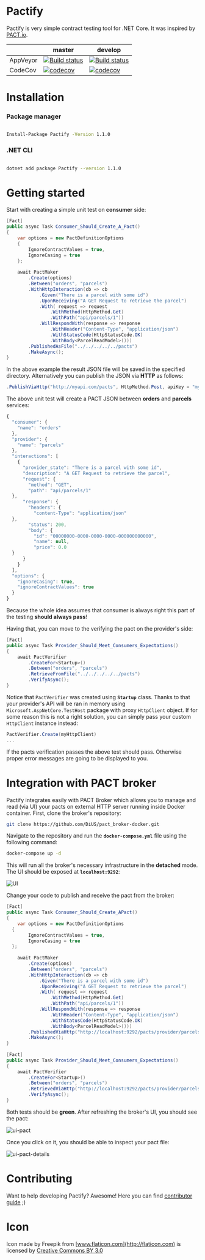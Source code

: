 
# Pactify

Pactify is very simple contract testing tool for .NET Core. It was inspired by [PACT.io](https://docs.pact.io/).

  |   | master  | develop  |
|---|--------|----------|
|AppVeyor|[![Build status](https://ci.appveyor.com/api/projects/status/0i8kk52yy53c5mm9/branch/master?svg=true)](https://ci.appveyor.com/project/GooRiOn/pactify/branch/master)|[![Build status](https://ci.appveyor.com/api/projects/status/0i8kk52yy53c5mm9/branch/develop?svg=true)](https://ci.appveyor.com/project/GooRiOn/pactify/branch/develop)|
|CodeCov|[![codecov](https://codecov.io/gh/GooRiOn/Pactify/branch/master/graph/badge.svg)](https://codecov.io/gh/GooRiOn/Pactify)|[![codecov](https://codecov.io/gh/GooRiOn/Pactify/branch/develop/graph/badge.svg)](https://codecov.io/gh/GooRiOn/Pactify)

# Installation

### Package manager

```bash

Install-Package Pactify -Version 1.1.0

```

  

### .NET CLI

```bash

dotnet add package Pactify --version 1.1.0

```

  

# Getting started

Start with creating a simple unit test on **consumer** side:

```csharp
[Fact]  
public async Task Consumer_Should_Create_A_Pact()  
{  
    var options = new PactDefinitionOptions  
    {  
        IgnoreContractValues = true,  
        IgnoreCasing = true  
    };  
    
    await PactMaker  
        .Create(options)  
        .Between("orders", "parcels")  
        .WithHttpInteraction(cb => cb  
            .Given("There is a parcel with some id")  
            .UponReceiving("A GET Request to retrieve the parcel")  
            .With( request => request  
                .WithMethod(HttpMethod.Get)  
                .WithPath("api/parcels/1"))  
            .WillRespondWith(response => response  
                .WithHeader("Content-Type", "application/json")  
                .WithStatusCode(HttpStatusCode.OK)  
                .WithBody<ParcelReadModel>()))  
        .PublishedAsFile("../../../../../pacts")  
        .MakeAsync();   
}
```
 
 In the above example the result JSON file will be saved in the specified directory. Alternatively you can publish the  JSON via **HTTP** as follows:

```csharp
.PublishViaHttp("http://myapi.com/pacts", HttpMethod.Post, apiKey = "myApiKey");
``` 

The above unit test will create a PACT JSON between **orders** and **parcels** services:


```javascript
{  
  "consumer": {  
    "name": "orders"  
  },  
  "provider": {  
    "name": "parcels"  
  },  
  "interactions": [  
    {  
      "provider_state": "There is a parcel with some id",  
      "description": "A GET Request to retrieve the parcel",  
      "request": {  
        "method": "GET",  
        "path": "api/parcels/1"  
  },  
      "response": {  
        "headers": {  
          "content-Type": "application/json"  
  },  
        "status": 200,  
        "body": {  
          "id": "00000000-0000-0000-0000-000000000000",  
          "name": null,  
          "price": 0.0  
  }  
      }  
    }  
  ],  
  "options": {  
    "ignoreCasing": true,  
    "ignoreContractValues": true  
  }  
}
```
  
Because the whole idea assumes that consumer is always right this part of the testing **should always pass**! 

Having that, you can move to the verifying the pact on the provider's side:

```csharp
[Fact]  
public async Task Provider_Should_Meet_Consumers_Expectations()  
{  
    await PactVerifier  
        .CreateFor<Startup>()  
        .Between("orders", "parcels")  
        .RetrieveFromFile("../../../../../pacts")  
        .VerifyAsync();  
}
```

Notice that ``PactVerifier`` was created using **``Startup``** class. Thanks to that your provider's API will be ran in memory using ``Microsoft.AspNetCore.TestHost`` package with proxy ``HttpClient`` object. If for some reason this is not a right solution, you can simply pass your custom ``HttpClient`` instance instead:

```csharp
PactVerifier.Create(myHttpClient)
...
```

If the pacts verification passes the above test should pass. Otherwise proper error messages are going to be displayed to you.


# Integration with PACT broker
Pactify integrates easily with PACT Broker which allows you to manage and read (via UI) your pacts on external HTTP server running inside Docker container. First, clone the broker's repository:

```bash
git clone https://github.com/DiUS/pact_broker-docker.git
```

Navigate to the repository and run the **``docker-compose.yml``** file using the following command:

```bash
docker-compose up -d
```
This will run all the broker's necessary infrastructure in the **detached** mode. The UI should be exposed at **``localhost:9292``**:

![UI](https://user-images.githubusercontent.com/7096476/62197643-82040c80-b380-11e9-9438-d3b03d39ce17.png)

Change your code to publish and receive the pact from the broker:

```csharp
[Fact]  
public async Task Consumer_Should_Create_APact()  
{  
    var options = new PactDefinitionOptions  
  {  
        IgnoreContractValues = true,  
        IgnoreCasing = true  
  };  
  
    await PactMaker  
		.Create(options)  
        .Between("orders", "parcels")  
        .WithHttpInteraction(cb => cb  
            .Given("There is a parcel with some id")  
            .UponReceiving("A GET Request to retrieve the parcel")  
            .With( request => request  
                .WithMethod(HttpMethod.Get)  
                .WithPath("api/parcels/1"))  
            .WillRespondWith(response => response  
                .WithHeader("Content-Type", "application/json")  
                .WithStatusCode(HttpStatusCode.OK)  
                .WithBody<ParcelReadModel>()))  
        .PublishedViaHttp("http://localhost:9292/pacts/provider/parcels/consumer/orders/version/1.2.104", HttpMethod.Put) 
        .MakeAsync();  
}  
  
[Fact]  
public async Task Provider_Should_Meet_Consumers_Expectations()  
{  
    await PactVerifier  
        .CreateFor<Startup>()  
        .Between("orders", "parcels")  
        .RetrievedViaHttp("http://localhost:9292/pacts/provider/parcels/consumer/orders/latest")  
        .VerifyAsync();  
}

```

Both tests should be **green**. After refreshing the broker's UI, you should see the pact:

![ui-pact](https://user-images.githubusercontent.com/7096476/62197921-0eaeca80-b381-11e9-80f2-fd8961a8c891.png)

Once you click on it, you should be able to inspect your pact file:

![ui-pact-details](https://user-images.githubusercontent.com/7096476/62198044-37cf5b00-b381-11e9-91b7-2d3e22e88bb4.png)

# Contributing
Want to help developing Pactify? Awesome! Here you can find [contributor guide](https://github.com/GooRiOn/Pactify/blob/develop/CONTRIBUTING.md) ;)

# Icon

Icon made by Freepik from [www.flaticon.com](http://flaticon.com) is licensed by [Creative Commons BY 3.0](http://creativecommons.org/licenses/by/3.0/)
